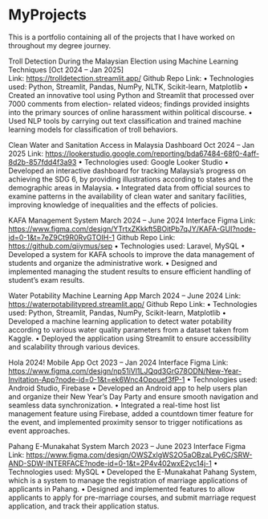 # MyProjects
This is a portfolio containing all of the projects that I have worked on throughout my degree journey.

Troll Detection During the Malaysian Election using Machine Learning Techniques [Oct 2024 – Jan 2025]\
Link: https://trolldetection.streamlit.app/
Github Repo Link:
• Technologies used: Python, Streamlit, Pandas, NumPy, NLTK, Scikit-learn, Matplotlib
• Created an innovative tool using Python and Streamlit that processed over 7000 comments from election-
related videos; findings provided insights into the primary sources of online harassment within political
discourse.
• Used NLP tools by carrying out text classification and trained machine learning models for classification of
troll behaviors.

Clean Water and Sanitation Access in Malaysia Dashboard Oct 2024 – Jan 2025
Link: https://lookerstudio.google.com/reporting/bda67484-68f0-4aff-8d2b-857fdd4f3a93
• Technologies used: Google Looker Studio
• Developed an interactive dashboard for tracking Malaysia’s progress on achieving the SDG 6, by providing
illustrations according to states and the demographic areas in Malaysia.
• Integrated data from official sources to examine patterns in the availability of clean water and sanitary
facilities, improving knowledge of inequalities and the effects of policies.

KAFA Management System March 2024 – June 2024
Interface Figma Link: https://www.figma.com/design/YTrtxZKkkft5BOitPb7qJY/KAFA-GUI?node-id=0-1&t=7eZ9Ct9R0RvGTOIH-1
Github Repo Link: https://github.com/qiiymus/sep
• Technologies used: Laravel, MySQL
• Developed a system for KAFA schools to improve the data management of students and organize the
administrative work.
• Designed and implemented managing the student results to ensure efficient handling of student’s exam results.

Water Potability Machine Learning App March 2024 – June 2024
Link: https://waterpotabilitypred.streamlit.app/
Github Repo Link:
• Technologies used: Python, Streamlit, Pandas, NumPy, Scikit-learn, Matplotlib
• Developed a machine learning application to detect water potability according to various water quality
parameters from a dataset taken from Kaggle.
• Deployed the application using Streamlit to ensure accessibility and scalability through various devices.

Hola 2024! Mobile App Oct 2023 – Jan 2024
Interface Figma Link: https://www.figma.com/design/np51iVl1LJQqd3GrG78ODN/New-Year-Invitation-App?node-id=0-1&t=ek6Wnc4Opouef3fP-1
• Technologies used: Android Studio, Firebase
• Developed an Android app to help users plan and organize their New Year’s Day Party and ensure smooth
navigation and seamless data synchronization.
• Integrated a real-time host list management feature using Firebase, added a countdown timer feature for the
event, and implemented proximity sensor to trigger notifications as event approaches.

Pahang E-Munakahat System March 2023 – June 2023
Interface Figma Link: https://www.figma.com/design/OWSZxlgWS2O5aOBzaLPy6C/SRW-AND-SDW-INTERFACE?node-id=0-1&t=2P4v402wxE2yc14j-1
• Technologies used: MySQL
• Developed the E-Munakahat Pahang System, which is a system to manage the registration of marriage
applications of applicants in Pahang.
• Designed and implemented features to allow applicants to apply for pre-marriage courses, and submit marriage
request application, and track their application status.
